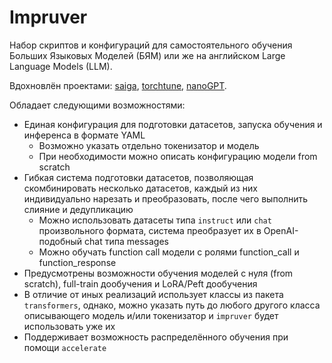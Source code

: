 # Impruver

Набор скриптов и конфигураций для самостоятельного обучения Больших Языковых Моделей (БЯМ) или же на английском Large
Language Models (LLM).

Вдохновлён проектами: [saiga](https://github.com/IlyaGusev/saiga),
[torchtune](https://github.com/pytorch/torchtune),
[nanoGPT](https://github.com/karpathy/nanoGPT).

Обладает следующими возможностями:

- Единая конфигурация для подготовки датасетов, запуска обучения и инференса в формате YAML
    - Возможно указать отдельно токенизатор и модель
    - При необходимости можно описать конфигурацию модели from scratch
- Гибкая система подготовки датасетов, позволяющая скомбинировать несколько датасетов, каждый из них индивидуально
  нарезать и преобразовать, после чего выполнить слияние и дедупликацию
    - Можно использовать датасеты типа `instruct` или `chat` произвольного формата, система преобразует их в
      OpenAI-подобный chat типа messages
    - Можно обучать function call модели с ролями function_call и function_response
- Предусмотрены возможности обучения моделей с нуля (from scratch), full-train дообучения и LoRA/Peft дообучения
- В отличие от иных реализаций использует классы из пакета `transformers`, однако, можно указать путь до любого другого
  класса описывающего модель и/или токенизатор и `impruver` будет использовать уже их
- Поддерживает возможность распределённого обучения при помощи `accelerate`
